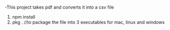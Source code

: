 



-This project takes pdf and converts it into a csv file


1. npm install
2. pkg .   //to package the file into 3 executables for mac, linux and windows
